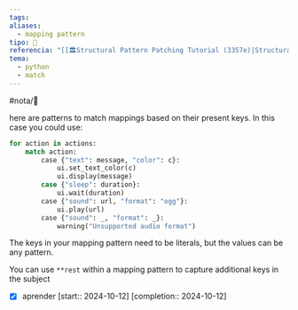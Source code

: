 ```yaml
---
tags: 
aliases:
  - mapping pattern
tipo: 📑
referencia: "[[🏛️Structural Pattern Patching Tutorial (3357e)|Structural Pattern Matching Tutorial]]"
tema:
  - python
  - match
---
```


#nota/📑


here are patterns to match mappings based on their present keys. In this case you could use:

```python
for action in actions:
    match action:
        case {"text": message, "color": c}:
            ui.set_text_color(c)
            ui.display(message)
        case {"sleep": duration}:
            ui.wait(duration)
        case {"sound": url, "format": "ogg"}:
            ui.play(url)
        case {"sound": _, "format": _}:
            warning("Unsupported audio format")
```

The keys in your mapping pattern need to be literals, but the values can be any pattern.

You can use `**rest` within a mapping pattern to capture additional keys in the subject



- [x] aprender  [start:: 2024-10-12]  [completion:: 2024-10-12]




